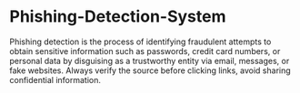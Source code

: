 # Phishing-Detection-System
Phishing detection is the process of identifying fraudulent attempts to obtain sensitive information such as passwords, credit card numbers, or personal data by disguising as a trustworthy entity via email, messages, or fake websites. Always verify the source before clicking links, avoid sharing confidential information.
